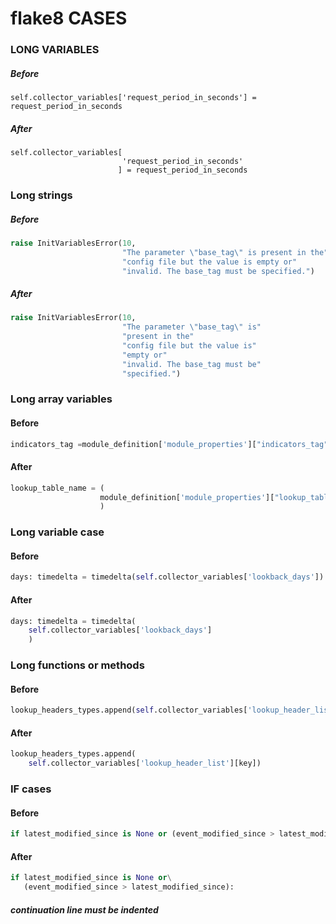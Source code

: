 # flake8 CASES

### LONG VARIABLES

##### Before
```
self.collector_variables['request_period_in_seconds'] = request_period_in_seconds
```
##### After
```
self.collector_variables[
                         'request_period_in_seconds'
                        ] = request_period_in_seconds
```

### Long strings

##### Before
```python
raise InitVariablesError(10,
                         "The parameter \"base_tag\" is present in the"
                         "config file but the value is empty or"
                         "invalid. The base_tag must be specified.")
```
##### After
```python
raise InitVariablesError(10,
                         "The parameter \"base_tag\" is"
                         "present in the"
                         "config file but the value is"
                         "empty or"
                         "invalid. The base_tag must be"
                         "specified.")
```

### Long array variables

#### Before
```python
indicators_tag =module_definition['module_properties']["indicators_tag"]
```
#### After
```python
lookup_table_name = (
                    module_definition['module_properties']["lookup_table_name"]
                    )
```

### Long variable case

#### Before
```python
days: timedelta = timedelta(self.collector_variables['lookback_days'])
```
#### After
```python
days: timedelta = timedelta(
    self.collector_variables['lookback_days']
    )
```

### Long functions or methods
#### Before
```python
lookup_headers_types.append(self.collector_variables['lookup_header_list'][key])
```
#### After
```python
lookup_headers_types.append(
    self.collector_variables['lookup_header_list'][key])
```

### IF cases

#### Before
```python
if latest_modified_since is None or (event_modified_since > latest_modified_since):
```
#### After
```python
if latest_modified_since is None or\
   (event_modified_since > latest_modified_since):
```
##### continuation line must be indented



